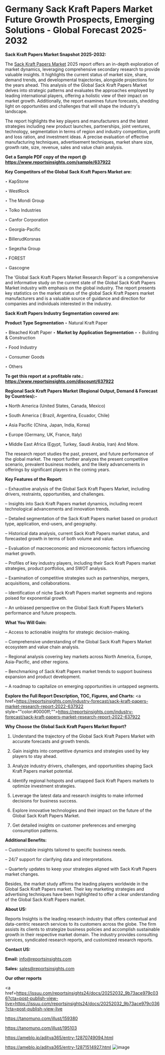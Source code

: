 # Germany Sack Kraft Papers Market Future Growth Prospects, Emerging Solutions - Global Forecast 2025-2032

<strong>Sack Kraft Papers Market Snapshot 2025-2032:</strong>

The <a href=https://www.reportsinsights.com/sample/637922>Sack Kraft Papers Market</a> 2025 report offers an in-depth exploration of market dynamics, leveraging comprehensive secondary research to provide valuable insights. It highlights the current status of market size, share, demand trends, and developmental trajectories, alongside projections for the years ahead. This analysis of the Global Sack Kraft Papers Market delves into strategic patterns and evaluates the approaches employed by leading international players, offering a holistic view of their impact on market growth. Additionally, the report examines future forecasts, shedding light on opportunities and challenges that will shape the industry's landscape.

The report highlights the key players and manufacturers and the latest strategies including new product launches, partnerships, joint ventures, technology, segmentation in terms of region and industry competition, profit and loss ration, and investment ideas. A precise evaluation of effective manufacturing techniques, advertisement techniques, market share size, growth rate, size, revenue, sales and value chain analysis.

<strong>Get a Sample PDF copy of the report @ <a href=https://www.reportsinsights.com/sample/637922 style=color:#0000ff;>https://www.reportsinsights.com/sample/637922</a></strong>

<strong>Key Competitors of the Global Sack Kraft Papers Market are:</strong>

‣ KapStone

‣ WestRock

‣ The Mondi Group

‣ Tolko Industries

‣ Canfor Corporation

‣ Georgia-Pacific

‣ BillerudKorsnas

‣ Segezha Group

‣ FOREST

‣ Gascogne

The ‘Global Sack Kraft Papers Market Research Report’ is a comprehensive and informative study on the current state of the Global Sack Kraft Papers Market industry with emphasis on the global industry. The report presents key statistics on the market status of the global Sack Kraft Papers market manufacturers and is a valuable source of guidance and direction for companies and individuals interested in the industry.

<strong>Sack Kraft Papers Industry Segmentation covered are:</strong>

<strong>Product Type Segmentation</strong>
‣
Natural Kraft Paper

‣ Bleached Kraft Paper
‣ 
<strong>Market by Application Segmentation</strong>
‣
‣  Building & Construction

‣ Food Industry

‣ Consumer Goods

‣ Others

<strong>To get this report at a profitable rate.: <a href=https://www.reportsinsights.com/discount/637922 style=color:#0000ff;>https://www.reportsinsights.com/discount/637922</a></strong>

<strong>Regional Sack Kraft Papers Market (Regional Output, Demand &amp; Forecast by Countries):-</strong>

• North America (United States, Canada, Mexico)

• South America ( Brazil, Argentina, Ecuador, Chile)

• Asia Pacific (China, Japan, India, Korea)

• Europe (Germany, UK, France, Italy)

• Middle East Africa (Egypt, Turkey, Saudi Arabia, Iran) And More.

The research report studies the past, present, and future performance of the global market. The report further analyzes the present competitive scenario, prevalent business models, and the likely advancements in offerings by significant players in the coming years.

<strong>Key Features of the Report:</strong>

– Exhaustive analysis of the Global Sack Kraft Papers Market, including drivers, restraints, opportunities, and challenges.

– Insights into Sack Kraft Papers market dynamics, including recent technological advancements and innovation trends.

– Detailed segmentation of the Sack Kraft Papers market based on product type, application, end-users, and geography.

– Historical data analysis, current Sack Kraft Papers market status, and forecasted growth in terms of both volume and value.

– Evaluation of macroeconomic and microeconomic factors influencing market growth.

– Profiles of key industry players, including their Sack Kraft Papers market strategies, product portfolios, and SWOT analysis.

– Examination of competitive strategies such as partnerships, mergers, acquisitions, and collaborations.

– Identification of niche Sack Kraft Papers market segments and regions poised for exponential growth.

– An unbiased perspective on the Global Sack Kraft Papers Market’s performance and future prospects.

<strong>What You Will Gain:</strong>

– Access to actionable insights for strategic decision-making.

– Comprehensive understanding of the Global Sack Kraft Papers Market ecosystem and value chain analysis.

– Regional analysis covering key markets across North America, Europe, Asia-Pacific, and other regions.

– Benchmarking of Sack Kraft Papers market trends to support business expansion and product development.

– A roadmap to capitalize on emerging opportunities in untapped segments.

<strong>Explore the Full Report Description, TOC, Figures, and Charts:</strong>
<a href=https://reportsinsights.com/industry-forecast/sack-kraft-papers-market-research-report-2022-637922 style=""color:#0000ff;"">https://reportsinsights.com/industry-forecast/sack-kraft-papers-market-research-report-2022-637922</a>

<strong>Why Choose the Global Sack Kraft Papers Market Report?</strong>

1. Understand the trajectory of the Global Sack Kraft Papers Market with accurate forecasts and growth trends.

2. Gain insights into competitive dynamics and strategies used by key players to stay ahead.

3. Analyze industry drivers, challenges, and opportunities shaping Sack Kraft Papers market potential.

4. Identify regional hotspots and untapped Sack Kraft Papers markets to optimize investment strategies.

5. Leverage the latest data and research insights to make informed decisions for business success.

6. Explore innovative technologies and their impact on the future of the Global Sack Kraft Papers Market.

7. Get detailed insights on customer preferences and emerging consumption patterns.

<strong>Additional Benefits:</strong>

– Customizable insights tailored to specific business needs.

– 24/7 support for clarifying data and interpretations.

– Quarterly updates to keep your strategies aligned with Sack Kraft Papers market changes.

Besides, the market study affirms the leading players worldwide in the Global Sack Kraft Papers market. Their key marketing strategies and advertising techniques have been highlighted to offer a clear understanding of the Global Sack Kraft Papers market.

<strong><strong>About US</strong>:</strong>

Reports Insights is the leading research industry that offers contextual and data-centric research services to its customers across the globe. The firm assists its clients to strategize business policies and accomplish sustainable growth in their respective market domain. The industry provides consulting services, syndicated research reports, and customized research reports.

<strong>Contact US:</strong>

<p class=><b>Email:</b> <a href=mailto:info@reportsinsights.com>info@reportsinsights.com</a></p>
<p class=><b>Sales:</b> <a href=mailto:sales@reportsinsights.com>sales@reportsinsights.com</a></p>

<strong>Our other reports</strong>

<a href=https://issuu.com/reportsinsights24/docs/20252032_9b73ace979c036?cta=post-publish-view-live>https://issuu.com/reportsinsights24/docs/20252032_9b73ace979c036?cta=post-publish-view-live</a>

<a href=https://tanomuno.com/illust/159380>https://tanomuno.com/illust/159380</a>

<a href=https://tanomuno.com/illust/195103>https://tanomuno.com/illust/195103</a>

<a href=https://ameblo.jp/aditya365/entry-12870749094.html>https://ameblo.jp/aditya365/entry-12870749094.html</a>

<a href=https://ameblo.jp/aditya365/entry-12871514927.html>https://ameblo.jp/aditya365/entry-12871514927.html</a>
![image](https://github.com/user-attachments/assets/87f8eca4-c834-44e5-97d3-db5aecb8fb06)
